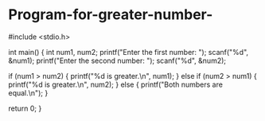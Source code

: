 # Program-for-greater-number-
#include <stdio.h>

int main() 
{
    int num1, num2;
    printf("Enter the first number: ");
    scanf("%d", &num1);
    printf("Enter the second number: ");
    scanf("%d", &num2);

  if (num1 > num2) 
     {
        printf("%d is greater.\n", num1);
    } 
    else if (num2 > num1) 
    {
        printf("%d is greater.\n", num2);
    } 
    else 
    {
        printf("Both numbers are equal.\n");
    }

   return 0;
}
